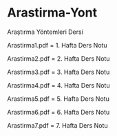 # Arastirma-Yont

Araştırma Yöntemleri Dersi

Arastirma1.pdf = 1. Hafta Ders Notu

Arastirma2.pdf = 2. Hafta Ders Notu

Arastirma3.pdf = 3. Hafta Ders Notu

Arastirma4.pdf = 4. Hafta Ders Notu

Arastirma5.pdf = 5. Hafta Ders Notu

Arastirma6.pdf = 6. Hafta Ders Notu

Arastirma7.pdf = 7. Hafta Ders Notu
